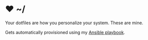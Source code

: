 :heart: ~/
========

Your dotfiles are how you personalize your system. These are mine.

Gets automatically provisioned using my [Ansible playbook](https://github.com/nickwaelkens/mac-dev-playbook).